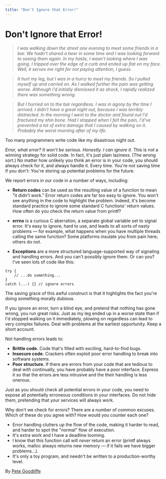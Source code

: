 ```yaml
---
title: "Don't Ignore that Error!"
---
```


# Don't Ignore that Error!

> *I was walking down the street one evening to meet some friends in a bar. We hadn't shared a beer in some time and I was looking forward to seeing them again. In my haste, I wasn't looking where I was going. I tripped over the edge of a curb and ended up flat on my face. Well, it serves me right for not paying attention, I guess.*

> *It hurt my leg, but I was in a hurry to meet my friends. So I pulled myself up and carried on. As I walked further the pain was getting worse. Although I'd initially dismissed it as shock, I rapidly realized there was something wrong.*

> *But I hurried on to the bar regardless. I was in agony by the time I arrived. I didn't have a great night out, because I was terribly distracted. In the morning I went to the doctor and found out I'd fractured my shin bone. Had I stopped when I felt the pain, I'd've prevented a lot of extra damage that I caused by walking on it. Probably the worst morning after of my life.*

Too many programmers write code like my disastrous night out.

*Error, what error? It won't be serious. Honestly. I can ignore it.* This is not a winning strategy for solid code. In fact, it's just plain laziness. (The wrong sort.) No matter how unlikely you think an error is in your code, you should always check for it, and always handle it. Every time. You're not saving time if you don't: You're storing up potential problems for the future.

We report errors in our code in a number of ways, including:

- **Return codes** can be used as the resulting value of a function to mean "it didn't work." Error return codes are far too easy to ignore. You won't see anything in the code to highlight the problem. Indeed, it's become standard practice to ignore some standard C functions' return values. How often do you check the return value from printf?

- **errno** is a curious C aberration, a separate global variable set to signal error. It's easy to ignore, hard to use, and leads to all sorts of nasty problems — for example, what happens when you have multiple threads calling the same function? Some platforms insulate you from pain here; others do not.

- **Exceptions** are a more structured language-supported way of signaling and handling errors. And you can't possibly ignore them. Or can you? I've seen lots of code like this:

```
try {
    // ...do something...
}
catch (...) {} // ignore errors
```

The saving grace of this awful construct is that it highlights the fact you're doing something morally dubious.

If you ignore an error, turn a blind eye, and pretend that nothing has gone wrong, you run great risks. Just as my leg ended up in a worse state than if I'd stopped walking on it immediately, plowing on regardless can lead to very complex failures. Deal with problems at the earliest opportunity. Keep a short account.

Not handling errors leads to:

- **Brittle code.** Code that's filled with exciting, hard-to-find bugs.
- **Insecure code.** Crackers often exploit poor error handling to break into software systems.
- **Poor structure.** If there are errors from your code that are tedious to deal with continually, you have probably have a poor interface. Express it so that the errors are less intrusive and the their handling is less onerous.

Just as you should check all potential errors in your code, you need to expose all potentially erroneous conditions in your interfaces. Do not hide them, pretending that your services will always work.

Why don't we check for errors? There are a number of common excuses. Which of these do you agree with? How would you counter each one?

- Error handling clutters up the flow of the code, making it harder to read, and harder to spot the "normal" flow of execution.
- It's extra work and I have a deadline looming.
- I know that this function call will *never* return an error (printf always works, malloc always returns new memory — if it fails we have bigger problems...).
- It's only a toy program, and needn't be written to a production-worthy level.

By [Pete Goodliffe](http://programmer.97things.oreilly.com/wiki/index.php/Pete_Goodliffe)
